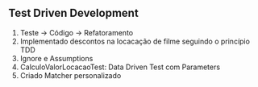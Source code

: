 ## Test Driven Development

1. Teste -> Código -> Refatoramento
2. Implementado descontos na locacação de filme seguindo o princípio TDD
3. Ignore e Assumptions
4. CalculoValorLocacaoTest: Data Driven Test com Parameters
5. Criado Matcher personalizado